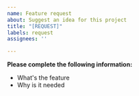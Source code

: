 ```yaml
---
name: Feature request
about: Suggest an idea for this project
title: "[REQUEST]"
labels: request
assignees: ''

---
```


**Please complete the following information:**
- What's the feature
- Why is it needed
